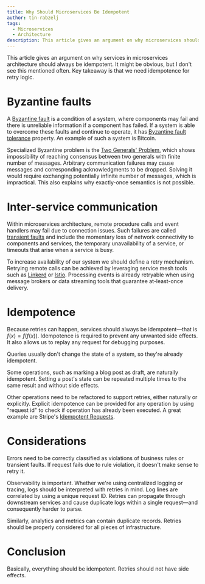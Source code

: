 ```yaml
---
title: Why Should Microservices Be Idempotent
author: tin-rabzelj
tags:
  - Microservices
  - Architecture
description: This article gives an argument on why microservices should be idempotent.
---
```


This article gives an argument on why services in microservices architecture should always be idempotent.
It might be obvious, but I don't see this mentioned often.
Key takeaway is that we need idempotence for retry logic.

# Byzantine faults

A [Byzantine fault](https://en.wikipedia.org/wiki/Byzantine_fault) is a condition of a system, where components may fail and there is unreliable information if a component has failed.
If a system is able to overcome these faults and continue to operate, it has [Byzantine fault tolerance](https://academy.binance.com/en/articles/byzantine-fault-tolerance-explained) property.
An example of such a system is Bitcoin.

Specialized Byzantine problem is the [Two Generals' Problem](https://en.wikipedia.org/wiki/Two_Generals%27_Problem), which shows impossibility of reaching consensus between two generals with finite number of messages.
Arbitrary communication failures may cause messages and corresponding acknowledgments to be dropped.
Solving it would require exchanging potentially infinite number of messages, which is impractical.
This also explains why exactly-once semantics is not possible.

# Inter-service communication

Within microservices architecture, remote procedure calls and event handlers may fail due to connection issues.
Such failures are called [transient faults](https://docs.microsoft.com/en-us/azure/architecture/best-practices/transient-faults) and include the momentary loss of network connectivity to components and services, the temporary unavailability of a service, or timeouts that arise when a service is busy.

To increase availability of our system we should define a retry mechanism.
Retrying remote calls can be achieved by leveraging service mesh tools such as [Linkerd](https://linkerd.io/) or [Istio](https://istio.io/).
Processing events is already retryable when using message brokers or data streaming tools that guarantee at-least-once delivery.

# Idempotence

Because retries can happen, services should always be idempotent&mdash;that is $f(x)=f(f(x))$.
Idempotence is required to prevent any unwanted side effects.
It also allows us to replay any request for debugging purposes.

Queries usually don't change the state of a system, so they're already idempotent.

Some operations, such as marking a blog post as draft, are naturally idempotent.
Setting a post's state can be repeated multiple times to the same result and without side effects.

Other operations need to be refactored to support retries, either naturally or explicitly.
Explicit idempotence can be provided for any operation by using "request id" to check if operation has already been executed.
A great example are Stripe's [Idempotent Requests](https://stripe.com/docs/api/idempotent_requests).

# Considerations

Errors need to be correctly classified as violations of business rules or transient faults.
If request fails due to rule violation, it doesn't make sense to retry it.

Observability is important.
Whether we're using centralized logging or tracing, logs should be interpreted with retries in mind.
Log lines are correlated by using a unique request ID.
Retries can propagate through downstream services and cause duplicate logs within a single request&mdash;and consequently harder to parse.

Similarly, analytics and metrics can contain duplicate records.
Retries should be properly considered for all pieces of infrastructure.

# Conclusion

Basically, everything should be idempotent.
Retries should not have side effects.

